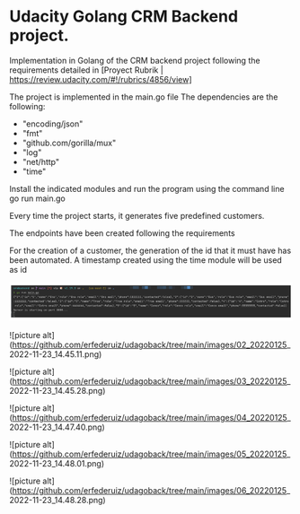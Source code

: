 # Udacity Golang CRM Backend project.

Implementation in Golang of the CRM backend project following the requirements detailed in [Proyect Rubrik | https://review.udacity.com/#!/rubrics/4856/view]

The project is implemented in the main.go file
The dependencies are the following:

*	"encoding/json"
*	"fmt"
*	"github.com/gorilla/mux"
*	"log"
*	"net/http"
*	"time"
  
Install the indicated modules and run the program using the command line go run main.go

Every time the project starts, it generates five predefined customers.

The endpoints have been created following the requirements

For the creation of a customer, the generation of the id that it must have has been automated.
A timestamp created using the time module will be used as id


![picture alt](https://github.com/erfederuiz/udagoback/blob/main/images/01_20220125_%202022-11-23_14.42.22.png)

![picture alt](https://github.com/erfederuiz/udagoback/tree/main/images/02_20220125_ 2022-11-23_14.45.11.png)

![picture alt](https://github.com/erfederuiz/udagoback/tree/main/images/03_20220125_ 2022-11-23_14.45.28.png)

![picture alt](https://github.com/erfederuiz/udagoback/tree/main/images/04_20220125_ 2022-11-23_14.47.40.png)

![picture alt](https://github.com/erfederuiz/udagoback/tree/main/images/05_20220125_ 2022-11-23_14.48.01.png)

![picture alt](https://github.com/erfederuiz/udagoback/tree/main/images/06_20220125_ 2022-11-23_14.48.28.png)
